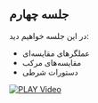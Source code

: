 ## جلسه چهارم
در این جلسه خواهیم دید:

* عملگرهای مقایسه‌ای  
* مقایسه‌های مرکب
* دستورات شرطی  


[![PLAY Video](https://www.aparat.com/public/public/images/logo/v2/aparat_logo_fa_color_black_275x100.png)](https://hw17.cdn.asset.aparat.com/aparat-video/9ba7b908f91fd9c32c1ad31df70e38c615270204-1080p__28456.mp4)
